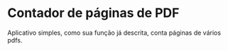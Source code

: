 # Contador de páginas de PDF

Aplicativo simples, como sua função já descrita, conta páginas de vários pdfs.
